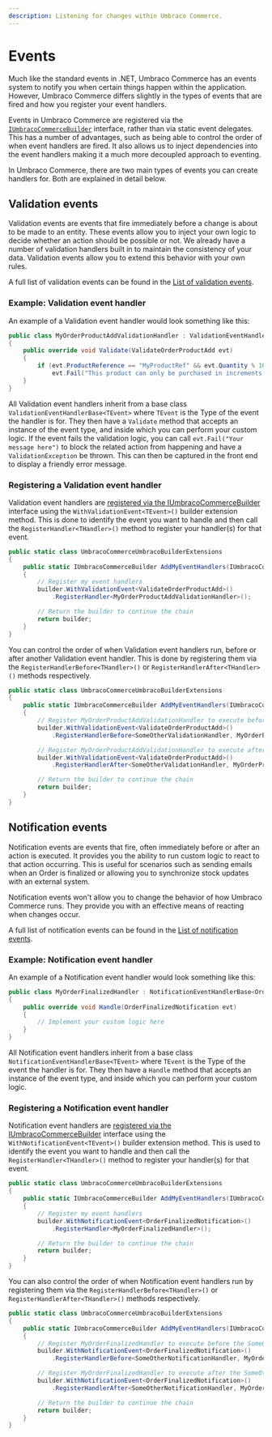 ```yaml
---
description: Listening for changes within Umbraco Commerce.
---
```


# Events

Much like the standard events in .NET, Umbraco Commerce has an events system to notify you when certain things happen within the application. However, Umbraco Commerce differs slightly in the types of events that are fired and how you register your event handlers.

Events in Umbraco Commerce are registered via the [`IUmbracoCommerceBuilder`](../umbraco-commerce-builder.md) interface, rather than via static event delegates. This has a number of advantages, such as being able to control the order of when event handlers are fired. It also allows us to inject dependencies into the event handlers making it a much more decoupled approach to eventing.

In Umbraco Commerce, there are two main types of events you can create handlers for. Both are explained in detail below.

## Validation events

Validation events are events that fire immediately before a change is about to be made to an entity. These events allow you to inject your own logic to decide whether an action should be possible or not. We already have a number of validation handlers built in to maintain the consistency of your data. Validation events allow you to extend this behavior with your own rules.

A full list of validation events can be found in the [List of validation events](list-of-validation-events.md).

### Example: Validation event handler

An example of a Validation event handler would look something like this:

```csharp
public class MyOrderProductAddValidationHandler : ValidationEventHandlerBase<ValidateOrderProductAdd>
{
    public override void Validate(ValidateOrderProductAdd evt)
    {
        if (evt.ProductReference == "MyProductRef" && evt.Quantity % 10 != 0)
            evt.Fail("This product can only be purchased in increments of 10");
    }
}

```

All Validation event handlers inherit from a base class `ValidationEventHandlerBase<TEvent>` where `TEvent` is the Type of the event the handler is for. They then have a `Validate` method that accepts an instance of the event type, and inside which you can perform your custom logic. If the event fails the validation logic, you can call `evt.Fail("Your message here")` to block the related action from happening and have a `ValidationException` be thrown. This can then be captured in the front end to display a friendly error message.

### Registering a Validation event handler

Validation event handlers are [registered via the IUmbracoCommerceBuilder](../umbraco-commerce-builder.md) interface using the `WithValidationEvent<TEvent>()` builder extension method. This is done to identify the event you want to handle and then call the `RegisterHandler<THandler>()` method to register your handler(s) for that event.

```csharp
public static class UmbracoCommerceUmbracoBuilderExtensions
{
    public static IUmbracoCommerceBuilder AddMyEventHandlers(IUmbracoCommerceBuilder builder)
    {
        // Register my event handlers
        builder.WithValidationEvent<ValidateOrderProductAdd>()
            .RegisterHandler<MyOrderProductAddValidationHandler>();

        // Return the builder to continue the chain
        return builder;
    }
}
```

You can control the order of when Validation event handlers run, before or after another Validation event handler. This is done by registering them via the `RegisterHandlerBefore<THandler>()` or `RegisterHandlerAfter<THandler>()` methods respectively.

```csharp
public static class UmbracoCommerceUmbracoBuilderExtensions
{
    public static IUmbracoCommerceBuilder AddMyEventHandlers(IUmbracoCommerceBuilder builder)
    {
        // Register MyOrderProductAddValidationHandler to execute before the SomeOtherValidationHandler handler
        builder.WithValidationEvent<ValidateOrderProductAdd>()
            .RegisterHandlerBefore<SomeOtherValidationHandler, MyOrderProductAddValidationHandler>();

        // Register MyOrderProductAddValidationHandler to execute after the SomeOtherValidationHandler handler
        builder.WithValidationEvent<ValidateOrderProductAdd>()
            .RegisterHandlerAfter<SomeOtherValidationHandler, MyOrderProductAddValidationHandler>();

        // Return the builder to continue the chain
        return builder;
    }
}
```

## Notification events

Notification events are events that fire, often immediately before or after an action is executed. It provides you the ability to run custom logic to react to that action occurring. This is useful for scenarios such as sending emails when an Order is finalized or allowing you to synchronize stock updates with an external system.

Notification events won't allow you to change the behavior of how Umbraco Commerce runs. They provide you with an effective means of reacting when changes occur.

A full list of notification events can be found in the [List of notification events](list-of-notification-events.md).

### Example: Notification event handler

An example of a Notification event handler would look something like this:

```csharp
public class MyOrderFinalizedHandler : NotificationEventHandlerBase<OrderFinalizedNotification>
{
    public override void Handle(OrderFinalizedNotification evt)
    {
        // Implement your custom logic here
    }
}

```

All Notification event handlers inherit from a base class `NotificationEventHandlerBase<TEvent>` where `TEvent` is the Type of the event the handler is for. They then have a `Handle` method that accepts an instance of the event type, and inside which you can perform your custom logic.

### Registering a Notification event handler

Notification event handlers are [registered via the IUmbracoCommerceBuilder](../umbraco-commerce-builder.md) interface using the `WithNotificationEvent<TEvent>()` builder extension method. This is used to identify the event you want to handle and then call the `RegisterHandler<THandler>()` method to register your handler(s) for that event.

```csharp
public static class UmbracoCommerceUmbracoBuilderExtensions
{
    public static IUmbracoCommerceBuilder AddMyEventHandlers(IUmbracoCommerceBuilder builder)
    {
        // Register my event handlers
        builder.WithNotificationEvent<OrderFinalizedNotification>()
            .RegisterHandler<MyOrderFinalizedHandler>();

        // Return the builder to continue the chain
        return builder;
    }
}
```

You can also control the order of when Notification event handlers run by registering them via the `RegisterHandlerBefore<THandler>()` or `RegisterHandlerAfter<THandler>()` methods respectively.

```csharp
public static class UmbracoCommerceUmbracoBuilderExtensions
{
    public static IUmbracoCommerceBuilder AddMyEventHandlers(IUmbracoCommerceBuilder builder)
    {
        // Register MyOrderFinalizedHandler to execute before the SomeOtherNotificationHandler handler
        builder.WithNotificationEvent<OrderFinalizedNotification>()
            .RegisterHandlerBefore<SomeOtherNotificationHandler, MyOrderFinalizedHandler>();

        // Register MyOrderFinalizedHandler to execute after the SomeOtherNotificationHandler handler
        builder.WithNotificationEvent<OrderFinalizedNotification>()
            .RegisterHandlerAfter<SomeOtherNotificationHandler, MyOrderFinalizedHandler>();

        // Return the builder to continue the chain
        return builder;
    }
}
```

